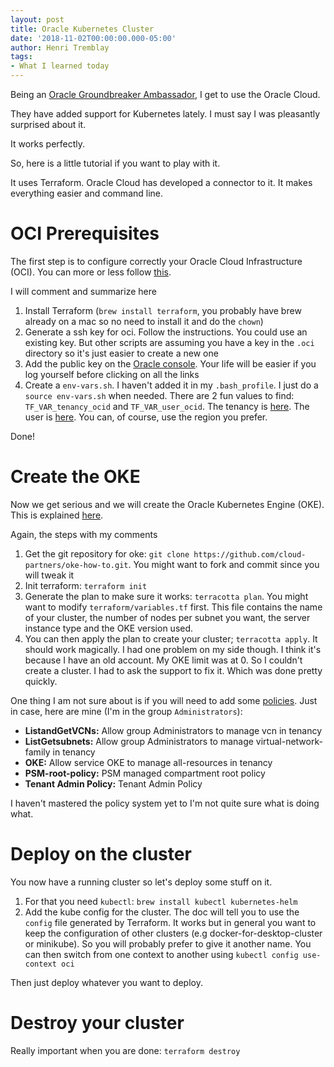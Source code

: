```yaml
---
layout: post 
title: Oracle Kubernetes Cluster
date: '2018-11-02T00:00:00.000-05:00' 
author: Henri Tremblay 
tags:
- What I learned today 
---
```


Being an [Oracle Groundbreaker Ambassador](https://developer.oracle.com/ambassador), I get to use the Oracle Cloud.

They have added support for Kubernetes lately. I must say I was pleasantly surprised about it.

It works perfectly.

So, here is a little tutorial if you want to play with it. 

It uses Terraform. Oracle Cloud has developed a connector to it. It makes everything easier and command line.

# OCI Prerequisites

The first step is to configure correctly your Oracle Cloud Infrastructure (OCI). You can more or less follow  [this](https://github.com/cloud-partners/oci-prerequisites).

I will comment and summarize here

1. Install Terraform (`brew install terraform`, you probably have brew already on a mac so no need to install it and do the `chown`)
2. Generate a ssh key for oci. Follow the instructions. You could use an existing key. But other scripts are assuming  you have a key in the `.oci` directory so it's just easier to create a new one
3. Add the public key on the [Oracle console](https://console.us-phoenix-1.oraclecloud.com/a/identity/users). 
Your life will be easier if you log yourself before clicking on all the links
4. Create a `env-vars.sh`. I haven't added it in my `.bash_profile`. I just do a `source env-vars.sh` when needed. There are 2 fun values to find: `TF_VAR_tenancy_ocid` and `TF_VAR_user_ocid`. 
The tenancy is [here](https://console.us-ashburn-1.oraclecloud.com/a/tenancy).
The user is [here](https://console.us-ashburn-1.oraclecloud.com/a/identity/users).
You can, of course, use the region you prefer.

Done!

# Create the OKE

Now we get serious and we will create the Oracle Kubernetes Engine (OKE). This is explained [here](https://github.com/cloud-partners/oke-how-to).

Again, the steps with my comments

1. Get the git repository for oke: `git clone https://github.com/cloud-partners/oke-how-to.git`. You might want to fork  and commit since you will tweak it
2. Init terraform: `terraform init`
3. Generate the plan to make sure it works: `terracotta plan`. You might want to modify `terraform/variables.tf` first.
This file contains the name of your cluster, the number of nodes per subnet you want, the server instance type and the OKE version used.
4. You can then apply the plan to create your cluster; `terracotta apply`. It should work magically. I had one problem on my side though. I think it's because I have an old account. My OKE limit was at 0. So I couldn't create a cluster. I had to ask the support to fix it. Which was done pretty quickly.

One thing I am not sure about is if you will need to add some [policies](https://console.us-ashburn-1.oraclecloud.com/a/identity/policies). 
Just in case, here are mine (I'm in the group `Administrators`):

* **ListandGetVCNs:** Allow group Administrators to manage vcn in tenancy
* **ListGetsubnets:** Allow group Administrators to manage virtual-network-family in tenancy
* **OKE:** Allow service OKE to manage all-resources in tenancy
* **PSM-root-policy:** PSM managed compartment root policy
* **Tenant Admin Policy:** Tenant Admin Policy

I haven't mastered the policy system yet to I'm not quite sure what is doing what.

# Deploy on the cluster

You now have a running cluster so let's deploy some stuff on it.

1. For that you need `kubectl`: `brew install kubectl kubernetes-helm`
2. Add the kube config for the cluster. The doc will tell you to use the `config` file generated by Terraform. It works but in general you want to keep the configuration of other clusters (e.g docker-for-desktop-cluster or minikube). So you will probably prefer to give it another name. You can then switch from one context to another using `kubectl config use-context oci`

Then just deploy whatever you want to deploy.

# Destroy your cluster

Really important when you are done: `terraform destroy`
 
